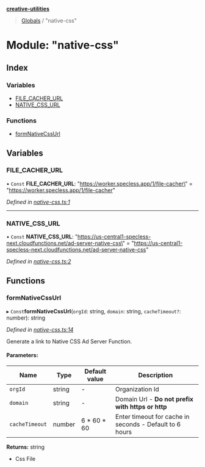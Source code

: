 **[creative-utilities](../README.md)**

> [Globals](../globals.md) / "native-css"

# Module: "native-css"

## Index

### Variables

* [FILE\_CACHER\_URL](_native_css_.md#file_cacher_url)
* [NATIVE\_CSS\_URL](_native_css_.md#native_css_url)

### Functions

* [formNativeCssUrl](_native_css_.md#formnativecssurl)

## Variables

### FILE\_CACHER\_URL

• `Const` **FILE\_CACHER\_URL**: \"https://worker.specless.app/1/file-cacher\" = "https://worker.specless.app/1/file-cacher"

*Defined in [native-css.ts:1](https://github.com/Specless-Next/creative-utilities/blob/af604f3/src/native-css.ts#L1)*

___

### NATIVE\_CSS\_URL

• `Const` **NATIVE\_CSS\_URL**: \"https://us-central1-specless-next.cloudfunctions.net/ad-server-native-css\" = "https://us-central1-specless-next.cloudfunctions.net/ad-server-native-css"

*Defined in [native-css.ts:2](https://github.com/Specless-Next/creative-utilities/blob/af604f3/src/native-css.ts#L2)*

## Functions

### formNativeCssUrl

▸ `Const`**formNativeCssUrl**(`orgId`: string, `domain`: string, `cacheTimeout?`: number): string

*Defined in [native-css.ts:14](https://github.com/Specless-Next/creative-utilities/blob/af604f3/src/native-css.ts#L14)*

Generate a link to Native CSS Ad Server Function.

#### Parameters:

Name | Type | Default value | Description |
------ | ------ | ------ | ------ |
`orgId` | string | - | Organization Id |
`domain` | string | - | Domain Url - **Do not prefix with https or http** |
`cacheTimeout` | number | 6 * 60 * 60 | Enter timeout for cache in seconds - Default to 6 hours  |

**Returns:** string

- Css File
